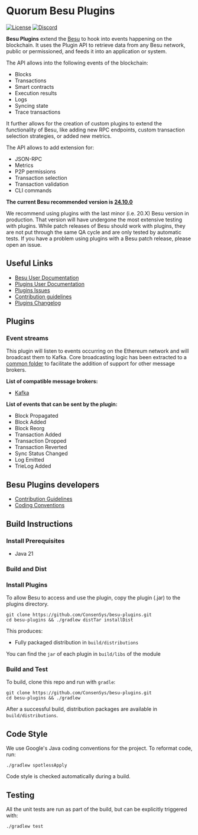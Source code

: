 # Quorum Besu Plugins

[![License](https://img.shields.io/badge/License-Apache%202.0-blue.svg)](https://github.com/ConsenSys/besu-plugins/blob/main/LICENSE)
[![Discord](https://img.shields.io/badge/Chat-on%20Discord-blue)](https://discord.gg/hyperledger)

**Besu Plugins** extend the [Besu](https://github.com/hyperledger/besu) to hook into events happening on the blockchain. 
It uses the Plugin API to retrieve data from any Besu network, public or permissioned, and feeds it into an application or system.

The API allows into the following events of the blockchain:

- Blocks
- Transactions
- Smart contracts
- Execution results
- Logs
- Syncing state
- Trace transactions

It further allows for the creation of custom plugins to extend the functionality of Besu, like adding new RPC endpoints, custom transaction selection strategies, or added new metrics.

The API allows to add extension for:

- JSON-RPC
- Metrics
- P2P permissions
- Transaction selection
- Transaction validation
- CLI commands

**The current Besu recommended version is [24.10.0](https://github.com/hyperledger/besu/releases/tag/24.10.0)**

We recommend using plugins with the last minor (i.e. 20.X) Besu version in production. That version will have undergone the most extensive testing with plugins. While patch releases of Besu should work with plugins, they are not put through the same QA cycle and are only tested by automatic tests. If you have a problem using plugins with a Besu patch release, please open an issue.

## Useful Links

* [Besu User Documentation](https://besu.hyperledger.org)
* [Plugins User Documentation](https://besu.hyperledger.org/private-networks/reference/plugin-api-interfaces)
* [Plugins Issues](https://github.com/ConsenSys/besu-plugins/issues)
* [Contribution guidelines](CONTRIBUTING.md)
* [Plugins Changelog](CHANGELOG.md)

## Plugins 

### Event streams
 
This plugin will listen to events occurring on the Ethereum network and will broadcast them to Kafka. Core broadcasting logic has been extracted to a [common folder](https://github.com/ConsenSys/besu-plugins/tree/master/event-stream/common) to facilitate the addition of support for other message brokers.

**List of compatible message brokers:**
- [Kafka](https://github.com/ConsenSys/besu-plugins/tree/master/event-stream/kafka)

**List of events that can be sent by the plugin:**
- Block Propagated
- Block Added
- Block Reorg
- Transaction Added
- Transaction Dropped
- Transaction Reverted
- Sync Status Changed
- Log Emitted
- TrieLog Added

## Besu Plugins developers 

* [Contribution Guidelines](CONTRIBUTING.md)
* [Coding Conventions](https://github.com/hyperledger/besu/blob/master/CODING-CONVENTIONS.md)

## Build Instructions

### Install Prerequisites

* Java 21

### Build and Dist

### Install Plugins

To allow Besu to access and use the plugin, copy the plugin (.jar) to the plugins directory.

```shell script
git clone https://github.com/ConsenSys/besu-plugins.git
cd besu-plugins && ./gradlew distTar installDist
```

This produces:
- Fully packaged distribution in `build/distributions` 


You can find the `jar` of each plugin in `build/libs` of the module 


### Build and Test

To build, clone this repo and run with `gradle`:

```shell script
git clone https://github.com/ConsenSys/besu-plugins.git
cd besu-plugins && ./gradlew
```

After a successful build, distribution packages are available in `build/distributions`.

## Code Style

We use Google's Java coding conventions for the project. To reformat code, run: 

```shell script 
./gradlew spotlessApply
```

Code style is checked automatically during a build.

## Testing

All the unit tests are run as part of the build, but can be explicitly triggered with:

```shell script 
./gradlew test
```

